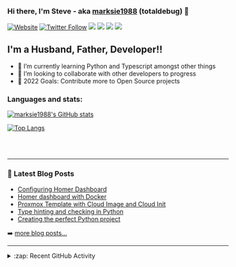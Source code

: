 ### Hi there, I'm Steve - aka [marksie1988][website] (totaldebug) 👋

[![Website](https://img.shields.io/website?label=totaldebug.uk&style=for-the-badge&url=https%3A%2F%2Ftotaldebug.uk)](https://totaldebug.uk)
[![Twitter Follow](https://img.shields.io/twitter/follow/marksie1988?color=1DA1F2&logo=twitter&style=for-the-badge)](https://twitter.com/intent/follow?original_referer=https%3A%2F%2Fgithub.com%marksie1988&screen_name=marksie1988)
[![](https://img.shields.io/badge/-@marksie1988-%23181717?style=for-the-badge&logo=github)](https://github.com/marksie1988)
[![](https://img.shields.io/badge/-@totaldebug-%23181717?style=for-the-badge&logo=github)](https://github.com/totaldebug)
[![](https://img.shields.io/badge/-@totaldebug-%23FF0000?style=for-the-badge&logo=youtube)][youtube]
[![](https://img.shields.io/badge/-@totaldebug-%230077B5?style=for-the-badge&logo=linkedin)][linkedin]

## I'm a Husband, Father, Developer!!

- 🌱 I’m currently learning Python and Typescript amongst other things
- 👯 I’m looking to collaborate with other developers to progress
- 🥅 2022 Goals: Contribute more to Open Source projects

### Languages and stats:

[![marksie1988's GitHub stats](https://github-readme-stats.vercel.app/api?username=marksie1988&show_icons=true&layout=compact&theme=dark)](https://github.com/marksie1988)

[![Top Langs](https://github-readme-stats.vercel.app/api/top-langs/?username=marksie1988&layout=compact&theme=dark)](https://github.com/marksie1988)

<br />
<br />

---

### 📕 Latest Blog Posts

<!-- BLOG-POST-LIST:START -->
- [Configuring Homer Dashboard](https://totaldebug.uk/posts/configuring-homer-dashboard/)
- [Homer dashboard with Docker](https://totaldebug.uk/posts/homer-dashboard-with-docker/)
- [Proxmox Template with Cloud Image and Cloud Init](https://totaldebug.uk/posts/proxmox-template-with-cloud-image-and-cloud-init/)
- [Type hinting and checking in Python](https://totaldebug.uk/posts/type-hinting-and-checking-in-python/)
- [Creating the perfect Python project](https://totaldebug.uk/posts/creating-the-perfect-python-project/)
<!-- BLOG-POST-LIST:END -->

➡️ [more blog posts...](https://totaldebug.uk/blog/)

---

<details>
  <summary>:zap: Recent GitHub Activity</summary>

<!--START_SECTION:activity-->
1. 🗣 Commented on [#1636](https://github.com/kopia/kopia/issues/1636) in [kopia/kopia](https://github.com/kopia/kopia)
2. ❗️ Closed issue [#844](https://github.com/totaldebug/atomic-calendar-revive/issues/844) in [totaldebug/atomic-calendar-revive](https://github.com/totaldebug/atomic-calendar-revive)
3. ❗️ Closed issue [#849](https://github.com/totaldebug/atomic-calendar-revive/issues/849) in [totaldebug/atomic-calendar-revive](https://github.com/totaldebug/atomic-calendar-revive)
4. 🗣 Commented on [#849](https://github.com/totaldebug/atomic-calendar-revive/issues/849) in [totaldebug/atomic-calendar-revive](https://github.com/totaldebug/atomic-calendar-revive)
5. 🗣 Commented on [#849](https://github.com/totaldebug/atomic-calendar-revive/issues/849) in [totaldebug/atomic-calendar-revive](https://github.com/totaldebug/atomic-calendar-revive)
<!--END_SECTION:activity-->

</details>

[website]: https://totaldebug.uk
[twitter]: https://twitter.com/marksie1988
[youtube]: https://www.youtube.com/channel/UCEvfqr8PBoLTc6FiitXrWCQ
[linkedin]: https://linkedin.com/in/marksie1988
